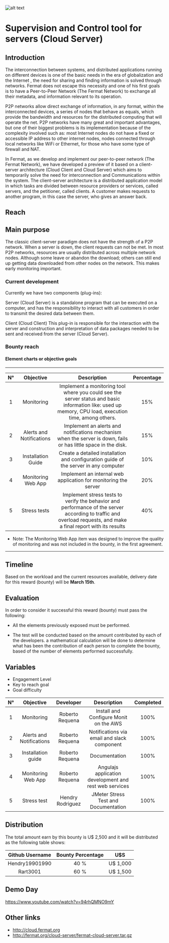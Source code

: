 ![alt text](https://github.com/bitDubai/media-kit/blob/master/MediaKit/Fermat%20Branding/Fermat%20Logotype/Fermat_Logo_3D.png "Fermat Logo")

# Supervision and Control tool for servers (Cloud Server)

## Introduction

The interconnection between systems, and distributed applications running on different devices is one of the basic needs in the era of globalization and the Internet , the need for sharing and finding information is solved through networks. Fermat does not escape this necessity and one of his first goals is to have a Peer-to-Peer Network (The Fermat Network) to exchange all their metadata, and information relevant to its operation.

P2P networks allow direct exchange of information, in any format, within the interconnected devices, a series of nodes that behave as equals, which provide the bandwidth and resources for the distributed computing that will operate the net. P2P networks have many great and important advantages, but one of their biggest problems is its implementation because of the complexity involved such as: most Internet nodes do not have a fixed or accessible IP address to other internet nodes, nodes connected through local networks like WiFi or Ethernet, for those who have some type of firewall and NAT.

In Fermat, as we develop and implement our peer-to-peer network (The Fermat Network), we have developed a preview of it based on a client-server architecture (Cloud Client and Cloud Server) which aims to temporarily solve the need for interconnection and Communications within the system. The client-server architecture is a distributed application model in which tasks are divided between resource providers or services, called servers, and the petitioner, called clients. A customer makes requests to another program, in this case the server, who gives an answer back.

## Reach

## Main purpose

The classic client-server paradigm does not have the strength of a P2P network. When a server is down, the client requests can not be met. In most P2P networks, resources are usually distributed across multiple network nodes. Although some leave or abandon the download; others can still end up getting data downloaded from other nodes on the network. This makes early monitoring important.

### Current development

Currently we have two components (plug-ins):

Server (Cloud Server) is a standalone program that can be executed on a computer, and has the responsibility to interact with all customers in order to transmit the desired data between them.

Client (Cloud Client) This plug-in is responsible for the interaction with the server and construction and interpretation of data packages needed to be sent and received from the server (Cloud Server).

### Bounty reach

#### Element charts or objective goals


---
| N° | Objective | Description | Percentage |
|:--:|:--------:|:-----------:|:-------------:|
| 1 |Monitoring	| Implement a monitoring tool where you could see the server status and basic information like: used up memory, CPU load, execution time, among others. | 15% |
| 2 | Alerts and Notifications | Implement an alerts and notifications mechanism when the server is down, fails or has little space in the disk.| 15% |
|3| Installation Guide | Create a detailed installation and configuration guide of the server in any computer | 10% |
|4| Monitoring Web App | Implement an internal web application for monitoring the server | 20% |
|5| Stress tests |Implement stress tests to verify the behavior and performance of the server according to traffic and overload requests, and make a final report with its results | 40% |

* Note: The Monitoring Web App item was designed to improve the quality of monitoring and was not included in the bounty, in the first agreement.

---

## Timeline

Based on the workload and the current resources available, delivery date for this reward (bounty) will be  **March 15th**.

## Evaluation

In order to consider it successful this reward (bounty) must pass the following:

* All the elements previously exposed must be performed.

* The test will be conducted based on the amount contributed by each of the developers. a mathematical calculation will be done to determine what has been the contribution of each person to complete the bounty, based of the number of elements performed successfully.

## Variables

* Engagement Level
* Key to reach goal
* Goal difficulty

| N° | Objective  | Developer | Description | Completed |
|:--:|:---------:|:-------------:| :-------------:| :-------------:|
| 1  | Monitoring | Roberto Requena | Install and Configure Monit on the AWS | 100% |
| 2  | Alerts and Notifications | Roberto Requena | Notifications via email and slack component | 100% |
| 3  | Installation guide | Roberto Requena | Documentation | 100% |
| 4  | Monitoring Web App | Roberto Requena | Angulajs application development and  rest web services| 100% |
| 5  | Stress test | Hendry Rodriguez | JMeter Stress Test and Documentation | 100% |

## Distribution

The total amount earn by this bounty is U$ 2,500 and it will be distributed as the following table shows:

| Github Username | Bounty Percentage |   U$S   |
|:---------------:|:-----------------:|:-------:|
| Hendry19901990  | 40 %              | U$ 1,000|
| Rart3001        | 60 %              | U$ 1,500|

## Demo Day

https://www.youtube.com/watch?v=94rhQMNO9mY

## Other links

* http://cloud.fermat.org
* http://fermat.org/cloud-server/fermat-cloud-server.tar.gz
